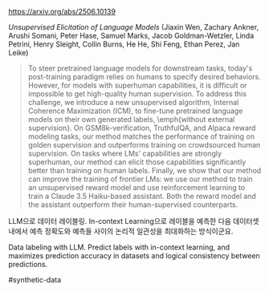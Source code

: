 https://arxiv.org/abs/2506.10139

*Unsupervised Elicitation of Language Models* (Jiaxin Wen, Zachary Ankner, Arushi Somani, Peter Hase, Samuel Marks, Jacob Goldman-Wetzler, Linda Petrini, Henry Sleight, Collin Burns, He He, Shi Feng, Ethan Perez, Jan Leike)

> To steer pretrained language models for downstream tasks, today's post-training paradigm relies on humans to specify desired behaviors. However, for models with superhuman capabilities, it is difficult or impossible to get high-quality human supervision. To address this challenge, we introduce a new unsupervised algorithm, Internal Coherence Maximization (ICM), to fine-tune pretrained language models on their own generated labels, \emph{without external supervision}. On GSM8k-verification, TruthfulQA, and Alpaca reward modeling tasks, our method matches the performance of training on golden supervision and outperforms training on crowdsourced human supervision. On tasks where LMs' capabilities are strongly superhuman, our method can elicit those capabilities significantly better than training on human labels. Finally, we show that our method can improve the training of frontier LMs: we use our method to train an unsupervised reward model and use reinforcement learning to train a Claude 3.5 Haiku-based assistant. Both the reward model and the assistant outperform their human-supervised counterparts.

LLM으로 데이터 레이블링. In-context Learning으로 레이블을 예측한 다음 데이터셋 내에서 예측 정확도와 예측들 사이의 논리적 일관성을 최대화하는 방식이군요.

<english>
Data labeling with LLM. Predict labels with in-context learning, and maximizes prediction accuracy in datasets and logical consistency between predictions.
</english>

#synthetic-data 